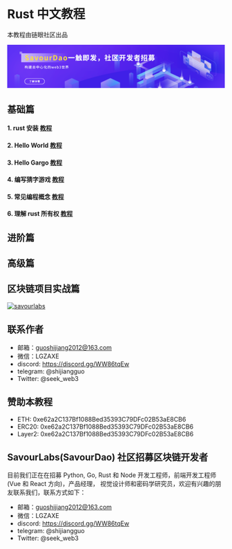 # Rust 中文教程

本教程由链眼社区出品

[![savourlabs](https://github.com/0xchaineye/chaineye-blockchain-interview/blob/main/images/pic_chang.png)](https://github.com/savour-labs)


## 基础篇

#### 1. rust 安装 [教程](https://github.com/0xchaineye/chaineye-rust/tree/main/rust-install#readme)
#### 2. Hello World [教程](https://github.com/0xchaineye/chaineye-rust/blob/main/2-hello-world/readme.md)
#### 3. Hello Gargo [教程](https://github.com/0xchaineye/chaineye-rust/blob/main/3-hello-cargo/readme.md)
#### 4. 编写猜字游戏 [教程](https://github.com/0xchaineye/chaineye-rust/tree/main/04-guess-game#readme)
#### 5. 常见编程概念 [教程](https://github.com/0xchaineye/chaineye-rust/tree/main/05-program-concept#readme)
#### 6. 理解 rust 所有权 [教程](https://github.com/0xchaineye/chaineye-rust/blob/main/06-rust-owner/readme.md)


## 进阶篇


## 高级篇


## 区块链项目实战篇


[![savourlabs](images/pic_chang.png)](https://github.com/savour-labs)

## 联系作者

- 邮箱：guoshijiang2012@163.com
- 微信：LGZAXE
- discord: https://discord.gg/WW86tqEw
- telegram: @shijiangguo
- Twitter: @seek_web3

## 赞助本教程

- ETH: 0xe62a2C137Bf1088Bed35393C79DFc02B53aE8CB6
- ERC20: 0xe62a2C137Bf1088Bed35393C79DFc02B53aE8CB6
- Layer2: 0xe62a2C137Bf1088Bed35393C79DFc02B53aE8CB6


## SavourLabs(SavourDao) 社区招募区块链开发者

目前我们正在在招募 Python, Go, Rust 和 Node 开发工程师，前端开发工程师(Vue 和 React 方向)，产品经理， 视觉设计师和密码学研究员，欢迎有兴趣的朋友联系我们，联系方式如下：

- 邮箱：guoshijiang2012@163.com
- 微信：LGZAXE
- discord: https://discord.gg/WW86tqEw
- telegram: @shijiangguo
- Twitter: @seek_web3

